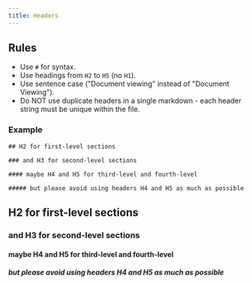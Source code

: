 ```yaml
---
title: Headers
---
```


## Rules

* Use `#` for syntax.
* Use headings from `H2` to `H5` (no `H1`).
* Use sentence case ("Document viewing" instead of "Document Viewing").
* Do NOT use duplicate headers in a single markdown - each header string must be unique within the file.

### Example

```
## H2 for first-level sections

### and H3 for second-level sections

#### maybe H4 and H5 for third-level and fourth-level

##### but please avoid using headers H4 and H5 as much as possible
```

## H2 for first-level sections

### and H3 for second-level sections

#### maybe H4 and H5 for third-level and fourth-level

##### but please avoid using headers H4 and H5 as much as possible